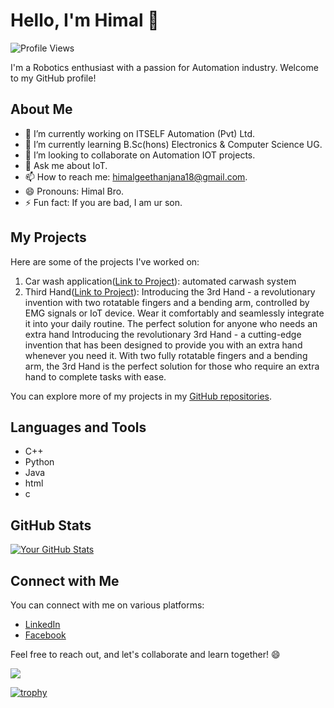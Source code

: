 # Hello, I'm Himal 👋

![Profile Views](https://komarev.com/ghpvc/?username=your-username&color=blue)

I'm a Robotics enthusiast with a passion for Automation industry. Welcome to my GitHub profile! 

## About Me

- 🔭 I’m currently working on ITSELF Automation (Pvt) Ltd.
- 🌱 I’m currently learning B.Sc(hons) Electronics & Computer Science UG.
- 👯 I’m looking to collaborate on Automation IOT projects.
- 💬 Ask me about IoT.
- 📫 How to reach me: himalgeethanjana18@gmail.com.
- 😄 Pronouns: Himal Bro.
- ⚡ Fun fact: If you are bad, I am ur son.

## My Projects

Here are some of the projects I've worked on:

1. Car wash application([Link to Project](https://github.com/heatapremium/car-wash-application.git)): automated carwash system
2. Third Hand([Link to Project](https://github.com/heatapremium/Third-Hand.git)): Introducing the 3rd Hand - a revolutionary invention with two rotatable fingers and a bending arm, controlled by EMG signals or IoT device. Wear it comfortably and seamlessly integrate it into your daily routine. The perfect solution for anyone who needs an extra hand Introducing the revolutionary 3rd Hand - a cutting-edge invention that has been designed to provide you with an extra hand whenever you need it. With two fully rotatable fingers and a bending arm, the 3rd Hand is the perfect solution for those who require an extra hand to complete tasks with ease.

You can explore more of my projects in my [GitHub repositories](https://github.com/heatapremium).

## Languages and Tools

- C++
- Python
- Java
- html
- c

## GitHub Stats

[![Your GitHub Stats](https://github-readme-stats.vercel.app/api?username=heatapremium&show_icons=true&theme=radical)](https://github.com/anuraghazra/github-readme-stats)

## Connect with Me

You can connect with me on various platforms:

- [LinkedIn]([https://www.linkedin.com/in/your-profile](https://www.linkedin.com/in/himal-geethanjana-1166011b2/))
- [Facebook]([https://twitter.com/your-twitter-handle](https://www.facebook.com/himal.geethanjana?mibextid=ZbWKwL))


Feel free to reach out, and let's collaborate and learn together! 😄

<!-- GitHub Profile Views Counter -->
![](https://komarev.com/ghpvc/?username=heatapremium)

<!-- GitHub Profile Trophy -->
[![trophy](https://github-profile-trophy.vercel.app/?username=heatapremium)](https://github.com/ryo-ma/github-profile-trophy)

